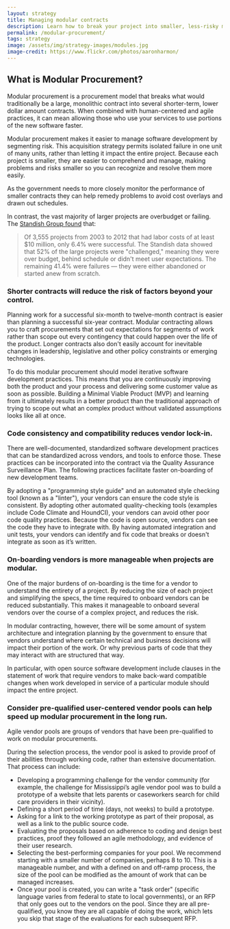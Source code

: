 ```yaml
---
layout: strategy
title: Managing modular contracts
description: Learn how to break your project into smaller, less-risky modules.
permalink: /modular-procurement/
tags: strategy
image: /assets/img/strategy-images/modules.jpg
image-credit: https://www.flickr.com/photos/aaronharmon/
---
```


## What is Modular Procurement?

Modular procurement is a procurement model that breaks what would traditionally be a large, monolithic contract into several shorter-term, lower dollar amount contracts. When combined with human-centered and agile practices, it can mean allowing those who use your services to use portions of the new software faster.

Modular procurement makes it easier to manage software development by segmenting risk. This acquisition strategy permits isolated failure in one unit of many units, rather than letting it impact the entire project. Because each project is smaller, they are easier to comprehend and manage, making problems and risks smaller so you can recognize and resolve them more easily.

As the government needs to more closely monitor the performance of smaller contracts they can help remedy problems to avoid cost overlays and drawn out schedules.

In contrast, the vast majority of larger projects are overbudget or failing. The [Standish Group found](http://www.computerworld.com/article/2486426/healthcare-it/healthcare-gov-website--didn-t-have-a-chance-in-hell-.html) that:

> Of 3,555 projects from 2003 to 2012 that had labor costs of at least $10 million, only 6.4% were successful. The Standish data showed that 52% of the large projects were "challenged," meaning they were over budget, behind schedule or didn't meet user expectations. The remaining 41.4% were failures — they were either abandoned or started anew from scratch.

### Shorter contracts will reduce the risk of factors beyond your control.

Planning work for a successful six-month to twelve-month contract is easier than planning a successful six-year contract. Modular contracting allows you to craft procurements that set out expectations for segments of work rather than scope out every contingency that could happen over the life of the product. Longer contracts also don't easily account for inevitable changes in leadership, legislative and other policy constraints or emerging technologies.

To do this modular procurement should model iterative software development practices. This means that you are continuously improving both the product and your process and delivering some customer value as soon as possible. Building a Minimal Viable Product (MVP) and learning from it ultimately results in a better product than the traditional approach of trying to scope out what an complex product without validated assumptions looks like all at once.

### Code consistency and compatibility reduces vendor lock-in.

There are well-documented, standardized software development practices that can be standardized across vendors, and tools to enforce those. These practices can be incorporated into the contract via the Quality Assurance Surveillance Plan. The following practices facilitate faster on-boarding of new development teams.

By adopting a "programming style guide" and an automated style checking tool (known as a "linter"), your vendors can ensure the code style is consistent. By adopting other automated quality-checking tools (examples include Code Climate and HoundCI), your vendors can avoid other poor code quality practices. Because the code is open source, vendors can see the code they have to integrate with. By having automated integration and unit tests, your vendors can identify and fix code that breaks or doesn't integrate as soon as it’s written.
  
### On-boarding vendors is more manageable when projects are modular.

One of the major burdens of on-boarding is the time for a vendor to understand the entirety of a project. By reducing the size of each project and simplifying the specs, the time required to onboard vendors can be reduced substantially. This makes it manageable to onboard several vendors over the course of a complex project, and reduces the risk.

In modular contracting, however, there will be some amount of system architecture and integration planning by the government to ensure that vendors understand where certain technical and business decisions will impact their portion of the work. Or why previous parts of code that they may interact with are structured that way. 

In particular, with open source software development include clauses in the statement of work that require vendors to make back-ward compatible changes when work developed in service of a particular module should impact the entire project.

### Consider pre-qualified user-centered vendor pools can help speed up modular procurement in the long run.

Agile vendor pools are groups of vendors that have been pre-qualified to work on modular procurements.

During the selection process, the vendor pool is asked to provide proof of their abilities through working code, rather than extensive documentation. That process can include:

* Developing a programming challenge for the vendor community (for example, the challenge for Mississippi’s agile vendor pool was to build a prototype of a website that lets parents or caseworkers search for child care providers in their vicinity).
* Defining a short period of time (days, not weeks) to build a prototype.
* Asking for a link to the working prototype as part of their proposal, as well as a link to the public source code.
* Evaluating the proposals based on adherence to coding and design best practices, proof they followed an agile methodology, and evidence of their user research.
* Selecting the best-performing companies for your pool. We recommend starting with a smaller number of companies, perhaps 8 to 10. This is a manageable number, and with a defined on and off-ramp process, the size of the pool can be modified as the amount of work that can be managed increases.
* Once your pool is created, you can write a "task order" (specific language varies from federal to state to local governments), or an RFP that only goes out to the vendors on the pool. Since they are all pre-qualified, you know they are all capable of doing the work, which lets you skip that stage of the evaluations for each subsequent RFP.